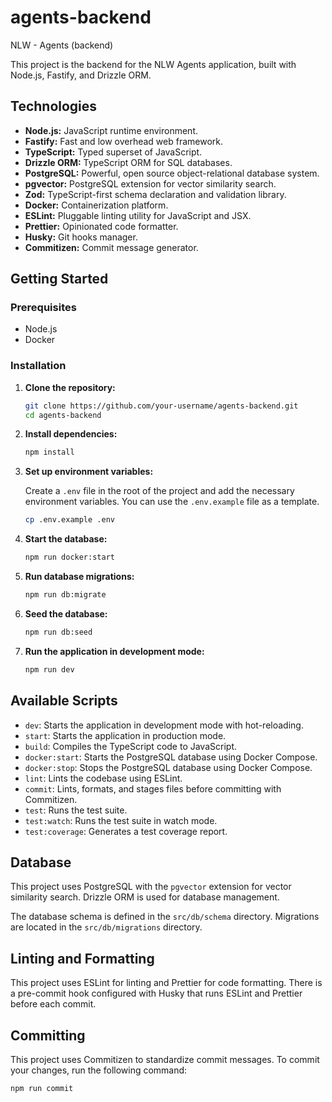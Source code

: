 # agents-backend

NLW - Agents (backend)

This project is the backend for the NLW Agents application, built with Node.js, Fastify, and Drizzle ORM.

## Technologies

- **Node.js:** JavaScript runtime environment.
- **Fastify:** Fast and low overhead web framework.
- **TypeScript:** Typed superset of JavaScript.
- **Drizzle ORM:** TypeScript ORM for SQL databases.
- **PostgreSQL:** Powerful, open source object-relational database system.
- **pgvector:** PostgreSQL extension for vector similarity search.
- **Zod:** TypeScript-first schema declaration and validation library.
- **Docker:** Containerization platform.
- **ESLint:** Pluggable linting utility for JavaScript and JSX.
- **Prettier:** Opinionated code formatter.
- **Husky:** Git hooks manager.
- **Commitizen:** Commit message generator.

## Getting Started

### Prerequisites

- Node.js
- Docker

### Installation

1.  **Clone the repository:**

    ```bash
    git clone https://github.com/your-username/agents-backend.git
    cd agents-backend
    ```

2.  **Install dependencies:**

    ```bash
    npm install
    ```

3.  **Set up environment variables:**

    Create a `.env` file in the root of the project and add the necessary environment variables. You can use the `.env.example` file as a template.

    ```bash
    cp .env.example .env
    ```

4.  **Start the database:**

    ```bash
    npm run docker:start
    ```

5.  **Run database migrations:**

    ```bash
    npm run db:migrate
    ```

6.  **Seed the database:**

    ```bash
    npm run db:seed
    ```

7.  **Run the application in development mode:**

    ```bash
    npm run dev
    ```

## Available Scripts

- `dev`: Starts the application in development mode with hot-reloading.
- `start`: Starts the application in production mode.
- `build`: Compiles the TypeScript code to JavaScript.
- `docker:start`: Starts the PostgreSQL database using Docker Compose.
- `docker:stop`: Stops the PostgreSQL database using Docker Compose.
- `lint`: Lints the codebase using ESLint.
- `commit`: Lints, formats, and stages files before committing with Commitizen.
- `test`: Runs the test suite.
- `test:watch`: Runs the test suite in watch mode.
- `test:coverage`: Generates a test coverage report.

## Database

This project uses PostgreSQL with the `pgvector` extension for vector similarity search. Drizzle ORM is used for database management.

The database schema is defined in the `src/db/schema` directory. Migrations are located in the `src/db/migrations` directory.

## Linting and Formatting

This project uses ESLint for linting and Prettier for code formatting. There is a pre-commit hook configured with Husky that runs ESLint and Prettier before each commit.

## Committing

This project uses Commitizen to standardize commit messages. To commit your changes, run the following command:

```bash
npm run commit
```
